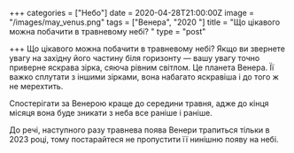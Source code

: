 +++
categories = ["Небо"]
date = 2020-04-28T21:00:00Z
image = "/images/may_venus.png"
tags = ["Венера", "2020 "]
title = "Що цікавого можна побачити в травневому небі? "
type = "post"

+++
Що цікавого можна побачити в травневому небі? Якщо ви звернете увагу на західну його частину бiля горизонту — вашу увагу точно приверне яскрава зірка, сяюча рівним світлом. Це планета Венера. Її важко сплутати з іншими зірками, вона набагато яскравіша і до того ж не мерехтить.  
  
Спостерігати за Венерою краще до середини травня, адже до кінця місяця вона буде зникати з неба все раніше і раніше.  
  
До речі, наступного разу травнева поява Венери трапиться тільки в 2023 році, тому постарайтеся не пропустити її нинішню появу на небі.